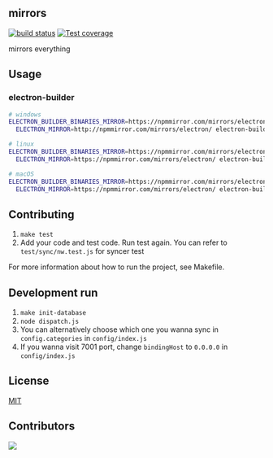 mirrors
---------------

[![build status][travis-image]][travis-url]
[![Test coverage][coveralls-image]][coveralls-url]

[travis-image]: https://img.shields.io/travis/cnpm/mirrors.svg?style=flat-square
[travis-url]: https://travis-ci.org/cnpm/mirrors
[coveralls-image]: https://img.shields.io/coveralls/cnpm/mirrors.svg?style=flat-square
[coveralls-url]: https://coveralls.io/r/cnpm/mirrors?branch=master

mirrors everything

## Usage

### electron-builder

```bash
# windows
ELECTRON_BUILDER_BINARIES_MIRROR=https://npmmirror.com/mirrors/electron-builder-binaries/ \
  ELECTRON_MIRROR=http://npmmirror.com/mirrors/electron/ electron-builder build --win

# linux
ELECTRON_BUILDER_BINARIES_MIRROR=https://npmmirror.com/mirrors/electron-builder-binaries/ \
  ELECTRON_MIRROR=https://npmmirror.com/mirrors/electron/ electron-builder build --linux

# macOS
ELECTRON_BUILDER_BINARIES_MIRROR=https://npmmirror.com/mirrors/electron-builder-binaries/ \
  ELECTRON_MIRROR=https://npmmirror.com/mirrors/electron/ electron-builder build --mac
```

## Contributing

1. `make test`
2. Add your code and test code. Run test again. You can refer to `test/sync/nw.test.js` for syncer test

For more information about how to run the project, see Makefile.

## Development run

1. `make init-database`
2. `node dispatch.js`
3. You can alternatively choose which one you wanna sync in `config.categories` in `config/index.js`
4. If you wanna visit 7001 port, change `bindingHost` to `0.0.0.0` in `config/index.js`

## License

[MIT](LICENSE.txt)

## Contributors

[![](https://ergatejs.implements.io/badges/contributors/cnpm/mirrors.svg?org=cnpm&repo=mirrors&width=1250&size=96&padding=6)](https://github.com/cnpm/mirrors/graphs/contributors)

